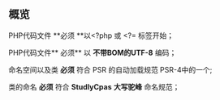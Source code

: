 ## 概览

PHP代码文件 **必须 **以&lt;?php 或 &lt;?= 标签开始；

PHP代码文件** 必须** 以 **不带BOM的UTF-8** 编码；

命名空间以及类 **必须** 符合 PSR 的自动加载规范 PSR-4中的一个;

类的命名 **必须** 符合 **StudlyCpas** **大写驼峰** 命名规范；



